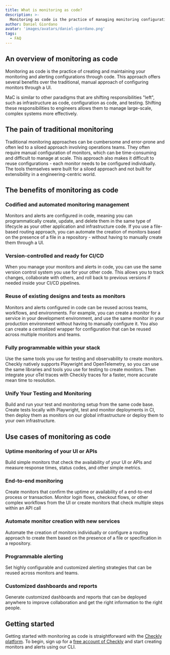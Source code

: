 ```yaml
---
title: What is monitoring as code?
description: >-
  Monitoring as code is the practice of managing monitoring configurations and alerts through code. This approach offers several benefits for engineering teams at scale, including codified, version-controlled, and reusable monitoring configurations.
author: Daniel Giordano
avatar: 'images/avatars/daniel-giordano.png'
tags:
  - FAQ
---
```


## An overview of monitoring as code

Monitoring as code is the practice of creating and maintaining your monitoring and alerting configurations through code. This approach offers several benefits over the traditional, manual approach of configuring monitors through a UI. 

MaC is similar to other paradigms that are shifting responsibilities "left", such as infrastructure as code, configuration as code, and testing. Shifting these responsibilities to engineers allows them to manage large-scale, complex systems more effectively. 

## The pain of traditional monitoring

Traditional monitoring approaches can be cumbersome and error-prone and often led to a siloed approach involving operations teams. They often require manual configuration of monitors, which can be time-consuming and difficult to manage at scale. This approach also makes it difficult to reuse configurations - each monitor needs to be configured individually. The tools themselves were built for a siloed approach and not built for extensibility in a engineering-centric world.

## The benefits of monitoring as code

### Codified and automated monitoring management
Monitors and alerts are configured in code, meaning you can programmatically create, update, and delete them in the same type of lifecycle as your other application and infrastructure code. If you use a file-based routing approach, you can automate the creation of monitors based on the presence of a file in a repository - without having to manually create them through a UI.

### Version-controlled and ready for CI/CD
When you manage your monitors and alerts in code, you can use the same version control system you use for your other code. This allows you to track changes, collaborate with others, and roll back to previous versions if needed inside your CI/CD pipelines.

### Reuse of existing designs and tests as monitors
Monitors and alerts configured in code can be reused across teams, workflows, and environments. For example, you can create a monitor for a service in your development environment, and use the same monitor in your production environment without having to manually configure it. You also can create a centralized wrapper for configuration that can be reused across multiple monitors and teams.

### Fully programmable within your stack
Use the same tools you use for testing and observability to create monitors. Checkly natively supports Playwright and OpenTelemetry, so you can use the same libraries and tools you use for testing to create monitors. Then integrate your oTel traces with Checkly traces for a faster, more accurate mean time to resolution.

### Unify Your Testing and Monitoring

Build and run your test and monitoring setup from the same code base. Create tests locally with Playwright, test and monitor deployments in CI, then deploy them as monitors on our global infrastructure or deploy them to your own infrastructure.

## Use cases of monitoring as code

### Uptime monitoring of your UI or APIs
Build simple monitors that check the availability of your UI or APIs and measure response times, status codes, and other simple metrics.

### End-to-end monitoring 
Create monitors that confirm the uptime or availability of a end-to-end process or transaction. Monitor login flows, checkout flows, or other complex workflows from the UI or create monitors that check multiple steps within an API call

### Automate monitor creation with new services
Automate the creation of monitors individually or configure a routing approach to create them based on the presence of a file or specification in a repository.

### Programmable alerting
Set highly configurable and customized alerting strategies that can be reused across monitors and teams.

### Customized dashboards and reports
Generate customized dashboards and reports that can be deployed anywhere to improve collaboration and get the right information to the right people.

## Getting started
Getting started with monitoring as code is straightforward with the [Checkly platform](https://www.checklyhq.com). To begin, sign up for a [free account of Checkly](https://app.checklyhq.com/signup) and start creating monitors and alerts using our CLI.